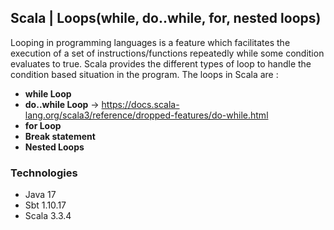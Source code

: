 ## Scala | Loops(while, do..while, for, nested loops)

Looping in programming languages is a feature which facilitates the execution of a set of instructions/functions
repeatedly while some condition evaluates to true. Scala provides the different types of loop to handle the condition
based situation in the program. The loops in Scala are :

- **while Loop**
- **do..while Loop** -> https://docs.scala-lang.org/scala3/reference/dropped-features/do-while.html
- **for Loop**
- **Break statement**
- **Nested Loops**

### Technologies

- Java 17
- Sbt 1.10.17
- Scala 3.3.4
